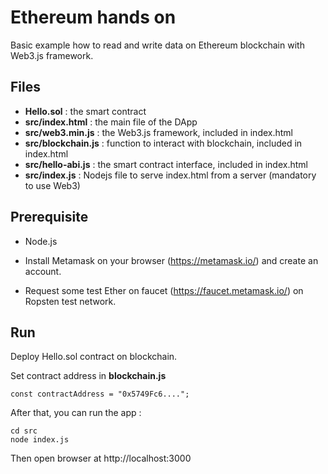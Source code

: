 # Ethereum hands on

Basic example how to read and write data on Ethereum blockchain with Web3.js framework.

## Files
- **Hello.sol** : the smart contract
- **src/index.html** : the main file of the DApp
- **src/web3.min.js** : the Web3.js framework, included in index.html
- **src/blockchain.js** : function to interact with blockchain, included in index.html
- **src/hello-abi.js** : the smart contract interface, included in index.html
- **src/index.js** : Nodejs file to serve index.html from a server (mandatory to use Web3)

## Prerequisite

- Node.js

- Install Metamask on your browser (https://metamask.io/) and create an account.

- Request some test Ether on faucet (https://faucet.metamask.io/) on Ropsten test network.

## Run

Deploy Hello.sol contract on blockchain.

Set contract address in **blockchain.js**

```
const contractAddress = "0x5749Fc6....";
```

After that, you can run the app :

```
cd src
node index.js
```

Then open browser at http://localhost:3000